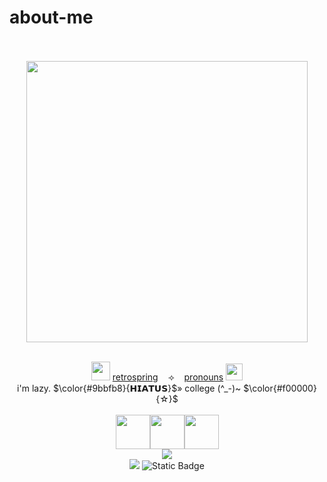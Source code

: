 <br /> <br />
# about-me
<div align="center">
<br /> <br />
<img src="https://github.com/user-attachments/assets/060cc4fd-95bd-4d70-801f-22155bbb1a70" height=450 weight=750> <br /> <br />
</div>
<div align="center">

<img src="https://github.com/user-attachments/assets/c4b8deba-7bcd-4321-b402-1b0ba9b6e1c6" height=30 weight=30> [retrospring](https://retrospring.net/@A_90)‎ ‎ ‎ ‎ ⟢‎ ‎ ‎ ‎ [pronouns](https://pronouns.cc/@yesmylord) <img src="https://github.com/user-attachments/assets/81e043fb-a55b-4baf-9e0f-de104cb5ab83" height=27 weight=30> <br />
i'm lazy. $\color{#9bbfb8}{𝗛𝗜𝗔𝗧𝗨𝗦}$» college (^_-)~ $\color{#f00000}{☆}$ <br /> <br />
<img src="https://github.com/user-attachments/assets/955da059-991c-4fb0-a24f-41942aa2061a" height=55 weight=85><img src="https://github.com/user-attachments/assets/2916c869-9680-4d63-a711-af82886f12a5" height=55 weight=85><img src="https://github.com/user-attachments/assets/056b9c53-c117-4bce-be99-a6dc30cc7f0c" height=55 weight=85> <br />
<img src="https://github.com/user-attachments/assets/4ac1eaab-95df-4af1-aeff-59fcbec615f7"> <br />
[![](https://visitcount.itsvg.in/api?id=nomansIand&label=%3F&color=9&icon=5&pretty=false)](https://visitcount.itsvg.in) <img alt="Static Badge" src="https://img.shields.io/badge/CIEL_|_5-DREAM_%26_VICS_|_0-8fa3b8?style=social&labelColor=476d8f&color=a65050"> <br /> <br />

